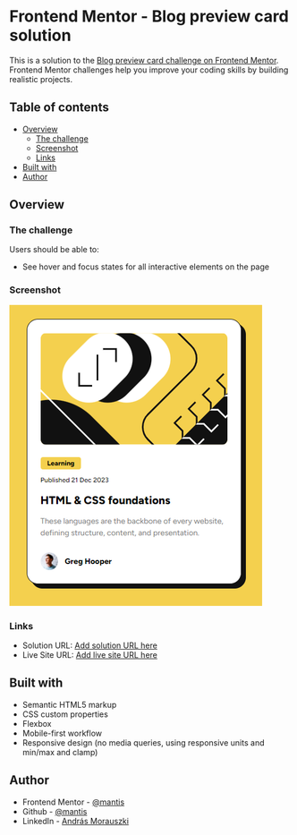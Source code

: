# Frontend Mentor - Blog preview card solution

This is a solution to the [Blog preview card challenge on Frontend Mentor](https://www.frontendmentor.io/challenges/blog-preview-card-ckPaj01IcS). Frontend Mentor challenges help you improve your coding skills by building realistic projects.

## Table of contents

- [Overview](#overview)
  - [The challenge](#the-challenge)
  - [Screenshot](#screenshot)
  - [Links](#links)
- [Built with](#built-with)
- [Author](#author)

## Overview

### The challenge

Users should be able to:

- See hover and focus states for all interactive elements on the page

### Screenshot

![Screenshot of solution](./screenshot.png)

### Links

- Solution URL: [Add solution URL here](https://github.com/morauszkia/fm-blog-preview-card)
- Live Site URL: [Add live site URL here](https://morauszkia.github.io/fm-blog-preview-card)

## Built with

- Semantic HTML5 markup
- CSS custom properties
- Flexbox
- Mobile-first workflow
- Responsive design (no media queries, using responsive units and min/max and clamp)

## Author

- Frontend Mentor - [@mantis](https://www.frontendmentor.io/profile/morauszkia)
- Github - [@mantis](https://github.com/morauszkia)
- LinkedIn - [András Morauszki](https://www.linkedin.com/in/andras-morauszki/)
